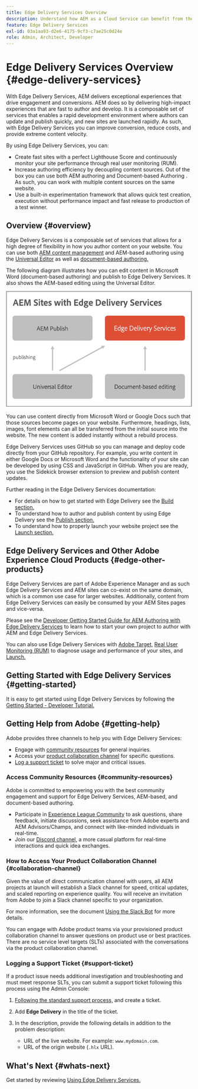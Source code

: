 ```yaml
---
title: Edge Delivery Services Overview
description: Understand how AEM as a Cloud Service can benefit from the performance and perfect Lighthouse scores offered by Edge Delivery Services.
feature: Edge Delivery Services
exl-id: 03a1aa93-d2e6-4175-9cf3-c7ae25c0d24e
role: Admin, Architect, Developer
---
```


# Edge Delivery Services Overview {#edge-delivery-services}

With Edge Delivery Services, AEM delivers exceptional experiences that drive engagement and conversions. AEM does so by delivering high-impact experiences that are fast to author and develop. It is a composable set of services that enables a rapid development environment where authors can update and publish quickly, and new sites are launched rapidly. As such, with Edge Delivery Services you can improve conversion, reduce costs, and provide extreme content velocity.

By using Edge Delivery Services, you can:

* Create fast sites with a perfect Lighthouse Score and continuously monitor your site performance through real user monitoring (RUM).
* Increase authoring efficiency by decoupling content sources. Out of the box you can use both AEM authoring and Document-based Authoring . As such, you can work with multiple content sources on the same website.
* Use a built-in experimentation framework that allows quick test creation, execution without performance impact and fast release to production of a test winner.

## Overview {#overview}

Edge Delivery Services is a composable set of services that allows for a high degree of flexibility in how you author content on your website. You can use both [AEM content management](https://experienceleague.adobe.com/docs/experience-manager-cloud-service/content/sites/authoring/getting-started/concepts.html) and AEM-based authoring using the [Universal Editor](/help/sites-cloud/authoring/universal-editor/authoring.md) as well as [document-based authoring.](https://www.aem.live/docs/authoring)

The following diagram illustrates how you can edit content in Microsoft Word (document-based authoring) and publish to Edge Delivery Services. It also shows the AEM-based editing using the Universal Editor.

![Edge Delivery Architecture](assets/AEM-with-EDS-publishing-simple2.png)

You can use content directly from Microsoft Word or Google Docs such that those sources become pages on your website. Furthermore, headings, lists, images, font elements can all be transferred from the initial source into the website. The new content is added instantly without a rebuild process.

Edge Delivery Services uses GitHub so you can manage and deploy code directly from your GitHub repository. For example, you write content in either Google Docs or Microsoft Word and the functionality of your site can be developed by using CSS and JavaScript in GitHub. When you are ready, you use the Sidekick browser extension to preview and publish content updates.

Further reading in the Edge Delivery Services documentation:

* For details on how to get started with Edge Delivery see the [Build section.](https://www.aem.live/docs/#build)
* To understand how to author and publish content by using Edge Delivery see the [Publish section.](https://www.aem.live/docs/authoring)
* To understand how to properly launch your website project see the [Launch section.](https://www.aem.live/docs/#launch)

## Edge Delivery Services and Other Adobe Experience Cloud Products {#edge-other-products}

Edge Delivery Services are part of Adobe Experience Manager and as such Edge Delivery Services and AEM sites can co-exist on the same domain, which is a common use case for larger websites. Additionally, content from Edge Delivery Services can easily be consumed by your AEM Sites pages and vice-versa.

Please see the [Developer Getting Started Guide for AEM Authoring with Edge Delivery Services](/help/edge/aem-authoring/edge-dev-getting-started.md) to learn how to start your own project to author with AEM and Edge Delivery Services.

You can also use Edge Delivery Services with [Adobe Target,](https://www.aem.live/developer/target-integration) [Real User Monitoring (RUM)](https://www.aem.live/developer/rum) to diagnose usage and performance of your sites, and [Launch.](https://experienceleague.adobe.com/en/docs/experience-platform/tags/home)

## Getting Started with Edge Delivery Services {#getting-started}

It is easy to get started using Edge Delivery Services by following the [Getting Started - Developer Tutorial.](https://www.aem.live/developer/tutorial)

## Getting Help from Adobe {#getting-help}

Adobe provides three channels to help you with Edge Delivery Services:

* Engage with [community resources](#community-resources) for general inquiries.
* Access your [product collaboration channel](#collaboration-channel) for specific questions.
* [Log a support ticket](#support-ticket) to solve major and critical issues.

### Access Community Resources {#community-resources}

Adobe is committed to empowering you with the best community engagement and support for Edge Delivery Services, AEM-based, and document-based authoring.

* Participate in [Experience League Community](https://adobe.ly/3Q6kTKl) to ask questions, share feedback, initiate discussions, seek assistance from Adobe experts and AEM Advisors/Champs, and connect with like-minded individuals in real-time.
* Join our [Discord channel,](https://discord.gg/aem-live) a more casual platform for real-time interactions and quick idea exchanges.

### How to Access Your Product Collaboration Channel {#collaboration-channel}

Given the value of direct communication channel with users, all AEM projects at launch will establish a Slack channel for speed, critical updates, and scaled reporting on experience quality. You will receive an invitation from Adobe to join a Slack channel specific to your organization.

For more information, see the document [Using the Slack Bot](https://www.aem.live/docs/slack) for more details.

You can engage with Adobe product teams via your provisioned product collaboration channel to answer questions on product use or best practices. There are no service level targets (SLTs) associated with the conversations via the product collaboration channel. 

### Logging a Support Ticket {#support-ticket}

If a product issue needs additional investigation and troubleshooting and must meet response SLTs, you can submit a support ticket following this process using the Admin Console:

1. [Following the standard support process,](https://experienceleague.adobe.com/?support-tab=home#support) and create a ticket.
1. Add **Edge Delivery** in the title of the ticket.
1. In the description, provide the following details in addition to the problem description:

    * URL of the live website. For example: `www.mydomain.com`.
    * URL of the origin website (`.hlx` URL).

## What's Next {#whats-next}

Get started by reviewing [Using Edge Delivery Services.](/help/edge/using.md)
